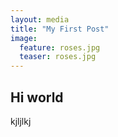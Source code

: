 ```yaml
---
layout: media
title: "My First Post"
image:
  feature: roses.jpg
  teaser: roses.jpg
---
```


## Hi world
kjljlkj
